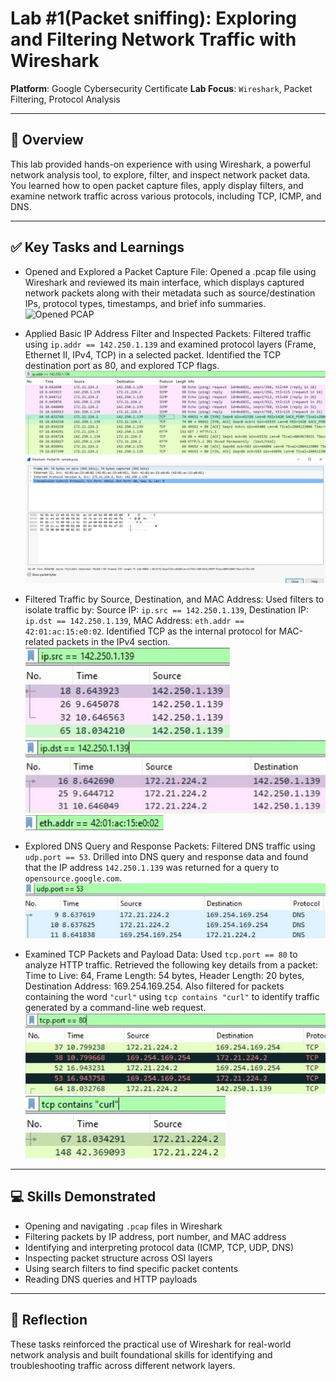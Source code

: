 # Lab #1(Packet sniffing): Exploring and Filtering Network Traffic with Wireshark

**Platform**: Google Cybersecurity Certificate
**Lab Focus**: `Wireshark`, Packet Filtering, Protocol Analysis

---

## 🧠 Overview

This lab provided hands-on experience with using Wireshark, a powerful network analysis tool, to explore, filter, and inspect network packet data. You learned how to open packet capture files, apply display filters, and examine network traffic across various protocols, including TCP, ICMP, and DNS.

---

## ✅ Key Tasks and Learnings

- Opened and Explored a Packet Capture File: Opened a .pcap file using Wireshark and reviewed its main interface, which displays captured network packets along with their metadata such as source/destination IPs, protocol types, timestamps, and brief info summaries.
  ![Opened PCAP](../../../images/packet_lab1_pcap_opened.png)

- Applied Basic IP Address Filter and Inspected Packets: Filtered traffic using `ip.addr == 142.250.1.139` and examined protocol layers (Frame, Ethernet II, IPv4, TCP) in a selected packet. Identified the TCP destination port as 80, and explored TCP flags.
  ![IP Filter](../../images/packet_lab1_ip_filter1.png)
  ![IP Filter](../../images/packet_lab1_ip_filter2.png)

- Filtered Traffic by Source, Destination, and MAC Address: Used filters to isolate traffic by:
  Source IP: `ip.src == 142.250.1.139`,
  Destination IP: `ip.dst == 142.250.1.139`,
  MAC Address: `eth.addr == 42:01:ac:15:e0:02`.
  Identified TCP as the internal protocol for MAC-related packets in the IPv4 section.
  ![MAC Filter](../../images/packet_lab1_mac_filter1.png)
  ![MAC Filter](../../images/packet_lab1_mac_filter2.png)
  ![MAC Filter](../../images/packet_lab1_mac_filter3.png)

- Explored DNS Query and Response Packets: Filtered DNS traffic using `udp.port == 53`. Drilled into DNS query and response data and found that the IP address `142.250.1.139` was returned for a query to `opensource.google.com`.
  ![DNS Query](../../images/packet_lab1_dns_query.png)

- Examined TCP Packets and Payload Data: Used `tcp.port == 80` to analyze HTTP traffic. Retrieved the following key details from a packet: Time to Live: 64, Frame Length: 54 bytes, Header Length: 20 bytes, Destination Address: 169.254.169.254. Also filtered for packets containing the word `"curl"` using `tcp contains "curl"` to identify traffic generated by a command-line web request.
  ![TCP Payload](../../images/packet_lab1_tcp_payload1.png)
  ![TCP Payload](../../images/packet_lab1_tcp_payload2.png)

---

## 💻 Skills Demonstrated

* Opening and navigating `.pcap` files in Wireshark
* Filtering packets by IP address, port number, and MAC address
* Identifying and interpreting protocol data (ICMP, TCP, UDP, DNS)
* Inspecting packet structure across OSI layers
* Using search filters to find specific packet contents
* Reading DNS queries and HTTP payloads

---

## 🔁 Reflection

These tasks reinforced the practical use of Wireshark for real-world network analysis and built foundational skills for identifying and troubleshooting traffic across different network layers.
